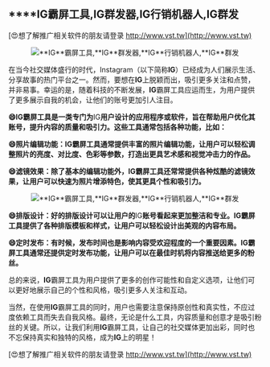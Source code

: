 ## ****IG**霸屏工具,**IG**群发器,**IG**行销机器人,**IG**群发**

[😍想了解推广相关软件的朋友请登录 http://www.vst.tw](http://www.vst.tw)

 <center><img src="https://vst.tw/MP4/tuiguang/png/5.png" alt="**IG**霸屏工具,**IG**群发器,**IG**行销机器人,**IG**群发"></center>

在当今社交媒体盛行的时代，Instagram（以下简称**IG**）已经成为人们展示生活、分享故事的热门平台之一。然而，要想在**IG**上脱颖而出，吸引更多关注和点赞，并非易事。幸运的是，随着科技的不断发展，**IG**霸屏工具应运而生，为用户提供了更多展示自我的机会，让他们的账号更加引人注目。

**😄**IG**霸屏工具是一类专门为**IG**用户设计的应用程序或软件，旨在帮助用户优化其账号，提升内容的质量和吸引力。这些工具通常包括各种功能，比如：**

**😄照片编辑功能：**IG**霸屏工具通常提供丰富的照片编辑功能，让用户可以轻松调整照片的亮度、对比度、色彩等参数，打造出更具艺术感和视觉冲击力的作品。**

**😄滤镜效果：除了基本的编辑功能外，**IG**霸屏工具还常常提供各种炫酷的滤镜效果，让用户可以快速为照片增添特色，使其更具个性和吸引力。**

 <center><img src="https://vst.tw/MP4/tuiguang/png/6.png" alt="**IG**霸屏工具,**IG**群发器,**IG**行销机器人,**IG**群发"></center>

**😄排版设计：好的排版设计可以让用户的**IG**账号看起来更加整洁和专业。**IG**霸屏工具提供了各种排版模板和样式，让用户可以轻松设计出美观的内容布局。**

**😄定时发布：有时候，发布时间也是影响内容受欢迎程度的一个重要因素。**IG**霸屏工具通常还提供定时发布功能，让用户可以在最佳时机将内容推送给更多的粉丝。**

总的来说，**IG**霸屏工具为用户提供了更多的创作可能性和自定义选项，让他们可以更好地展示自己的个性和风格，吸引更多人关注和互动。

当然，在使用**IG**霸屏工具的同时，用户也需要注意保持原创性和真实性，不应过度依赖工具而失去自我风格。最终，无论是什么工具，内容质量和创意才是吸引粉丝的关键。所以，让我们利用**IG**霸屏工具，让自己的社交媒体更加出彩，同时也不忘保持真实和独特的风格，成为**IG**上的明星！

[😍想了解推广相关软件的朋友请登录 http://www.vst.tw](http://www.vst.tw)



